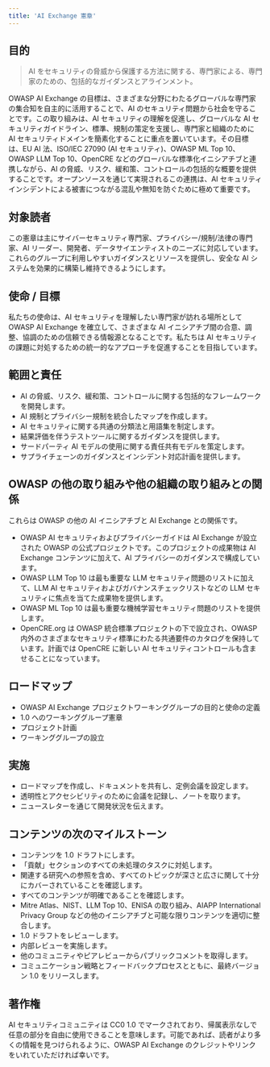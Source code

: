 ```yaml
---
title: 'AI Exchange 憲章'
---
```

## 目的
> AI をセキュリティの脅威から保護する方法に関する、専門家による、専門家のための、包括的なガイダンスとアラインメント。

OWASP AI Exchange の目標は、さまざまな分野にわたるグローバルな専門家の集合知を自主的に活用することで、AI のセキュリティ問題から社会を守ることです。この取り組みは、AI セキュリティの理解を促進し、グローバルな AI セキュリティガイドライン、標準、規制の策定を支援し、専門家と組織のために AI セキュリティドメインを簡素化することに重点を置いています。その目標は、EU AI 法、ISO/IEC 27090 (AI セキュリティ)、OWASP ML Top 10、OWASP LLM Top 10、OpenCRE などのグローバルな標準化イニシアチブと連携しながら、AI の脅威、リスク、緩和策、コントロールの包括的な概要を提供することです。オープンソースを通じて実現されるこの連携は、AI セキュリティインシデントによる被害につながる混乱や無知を防ぐために極めて重要です。

## 対象読者
この憲章は主にサイバーセキュリティ専門家、プライバシー/規制/法律の専門家、AI リーダー、開発者、データサイエンティストのニーズに対応しています。これらのグループに利用しやすいガイダンスとリソースを提供し、安全な AI システムを効果的に構築し維持できるようにします。

## 使命 / 目標
私たちの使命は、AI セキュリティを理解したい専門家が訪れる場所として OWASP AI Exchange を確立して、さまざまな AI イニシアチブ間の合意、調整、協調のための信頼できる情報源となることです。私たちは AI セキュリティの課題に対処するための統一的なアプローチを促進することを目指しています。

## 範囲と責任
- AI の脅威、リスク、緩和策、コントロールに関する包括的なフレームワークを開発します。
- AI 規制とプライバシー規制を統合したマップを作成します。
- AI セキュリティに関する共通の分類法と用語集を制定します。
- 結果評価を伴うテストツールに関するガイダンスを提供します。
- サードパーティ AI モデルの使用に関する責任共有モデルを策定します。
- サプライチェーンのガイダンスとインシデント対応計画を提供します。

## OWASP の他の取り組みや他の組織の取り組みとの関係
これらは OWASP の他の AI イニシアチブと AI Exchange との関係です。
- OWASP AI セキュリティおよびプライバシーガイドは AI Exchange が設立された OWASP の公式プロジェクトです。このプロジェクトの成果物は AI Exchange コンテンツに加えて、AI プライバシーのガイダンスで構成しています。
- OWASP LLM Top 10 は最も重要な LLM セキュリティ問題のリストに加えて、LLM AI セキュリティおよびガバナンスチェックリストなどの LLM セキュリティに焦点を当てた成果物を提供します。
- OWASP ML Top 10 は最も重要な機械学習セキュリティ問題のリストを提供します。
- OpenCRE.org は OWASP 統合標準プロジェクトの下で設立され、OWASP 内外のさまざまなセキュリティ標準にわたる共通要件のカタログを保持しています。計画では OpenCRE に新しい AI セキュリティコントロールも含ませることになっています。

## ロードマップ
- OWASP AI Exchange プロジェクトワーキンググループの目的と使命の定義
- 1.0 へのワーキンググループ憲章
- プロジェクト計画
- ワーキンググループの設立

## 実施
- ロードマップを作成し、ドキュメントを共有し、定例会議を設定します。
- 透明性とアクセシビリティのために会議を記録し、ノートを取ります。
- ニュースレターを通じて開発状況を伝えます。

## コンテンツの次のマイルストーン
- コンテンツを 1.0 ドラフトにします。
- 「貢献」セクションのすべての未処理のタスクに対処します。
- 関連する研究への参照を含め、すべてのトピックが深さと広さに関して十分にカバーされていることを確認します。
- すべてのコンテンツが明確であることを確認します。
- Mitre Atlas、NIST、LLM Top 10、ENISA の取り組み、AIAPP International Privacy Group などの他のイニシアチブと可能な限りコンテンツを適切に整合します。
- 1.0 ドラフトをレビューします。
- 内部レビューを実施します。
- 他のコミュニティやピアレビューからパブリックコメントを取得します。
- コミュニケーション戦略とフィードバックプロセスとともに、最終バージョン 1.0 をリリースします。

## 著作権
AI セキュリティコミュニティは CC0 1.0 でマークされており、帰属表示なしで任意の部分を自由に使用できることを意味します。可能であれば、読者がより多くの情報を見つけられるように、OWASP AI Exchange のクレジットやリンクをいれていただければ幸いです。

